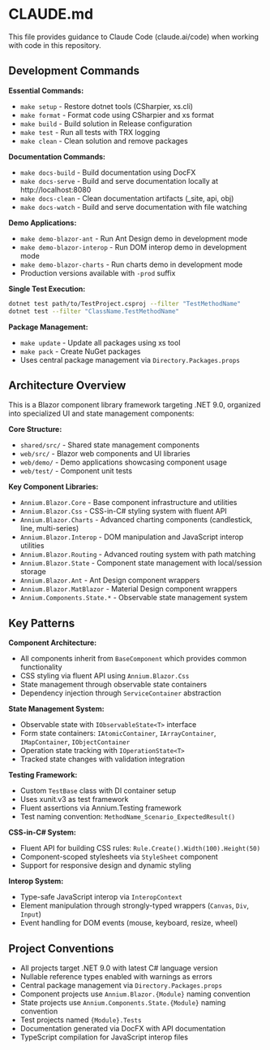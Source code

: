 # CLAUDE.md

This file provides guidance to Claude Code (claude.ai/code) when working with code in this repository.

## Development Commands

**Essential Commands:**

- `make setup` - Restore dotnet tools (CSharpier, xs.cli)
- `make format` - Format code using CSharpier and xs format
- `make build` - Build solution in Release configuration
- `make test` - Run all tests with TRX logging
- `make clean` - Clean solution and remove packages

**Documentation Commands:**

- `make docs-build` - Build documentation using DocFX
- `make docs-serve` - Build and serve documentation locally at http://localhost:8080
- `make docs-clean` - Clean documentation artifacts (_site, api, obj)
- `make docs-watch` - Build and serve documentation with file watching

**Demo Applications:**

- `make demo-blazor-ant` - Run Ant Design demo in development mode
- `make demo-blazor-interop` - Run DOM interop demo in development mode
- `make demo-blazor-charts` - Run charts demo in development mode
- Production versions available with `-prod` suffix

**Single Test Execution:**

```bash
dotnet test path/to/TestProject.csproj --filter "TestMethodName"
dotnet test --filter "ClassName.TestMethodName"
```

**Package Management:**

- `make update` - Update all packages using xs tool
- `make pack` - Create NuGet packages
- Uses central package management via `Directory.Packages.props`

## Architecture Overview

This is a Blazor component library framework targeting .NET 9.0, organized into specialized UI and state management
components:

**Core Structure:**

- `shared/src/` - Shared state management components
- `web/src/` - Blazor web components and UI libraries
- `web/demo/` - Demo applications showcasing component usage
- `web/test/` - Component unit tests

**Key Component Libraries:**

- `Annium.Blazor.Core` - Base component infrastructure and utilities
- `Annium.Blazor.Css` - CSS-in-C# styling system with fluent API
- `Annium.Blazor.Charts` - Advanced charting components (candlestick, line, multi-series)
- `Annium.Blazor.Interop` - DOM manipulation and JavaScript interop utilities
- `Annium.Blazor.Routing` - Advanced routing system with path matching
- `Annium.Blazor.State` - Component state management with local/session storage
- `Annium.Blazor.Ant` - Ant Design component wrappers
- `Annium.Blazor.MatBlazor` - Material Design component wrappers
- `Annium.Components.State.*` - Observable state management system

## Key Patterns

**Component Architecture:**

- All components inherit from `BaseComponent` which provides common functionality
- CSS styling via fluent API using `Annium.Blazor.Css`
- State management through observable state containers
- Dependency injection through `ServiceContainer` abstraction

**State Management System:**

- Observable state with `IObservableState<T>` interface
- Form state containers: `IAtomicContainer`, `IArrayContainer`, `IMapContainer`, `IObjectContainer`
- Operation state tracking with `IOperationState<T>`
- Tracked state changes with validation integration

**Testing Framework:**

- Custom `TestBase` class with DI container setup
- Uses xunit.v3 as test framework
- Fluent assertions via Annium.Testing framework
- Test naming convention: `MethodName_Scenario_ExpectedResult()`

**CSS-in-C# System:**

- Fluent API for building CSS rules: `Rule.Create().Width(100).Height(50)`
- Component-scoped stylesheets via `StyleSheet` component
- Support for responsive design and dynamic styling

**Interop System:**

- Type-safe JavaScript interop via `InteropContext`
- Element manipulation through strongly-typed wrappers (`Canvas`, `Div`, `Input`)
- Event handling for DOM events (mouse, keyboard, resize, wheel)

## Project Conventions

- All projects target .NET 9.0 with latest C# language version
- Nullable reference types enabled with warnings as errors
- Central package management via `Directory.Packages.props`
- Component projects use `Annium.Blazor.{Module}` naming convention
- State projects use `Annium.Components.State.{Module}` naming convention
- Test projects named `{Module}.Tests`
- Documentation generated via DocFX with API documentation
- TypeScript compilation for JavaScript interop files